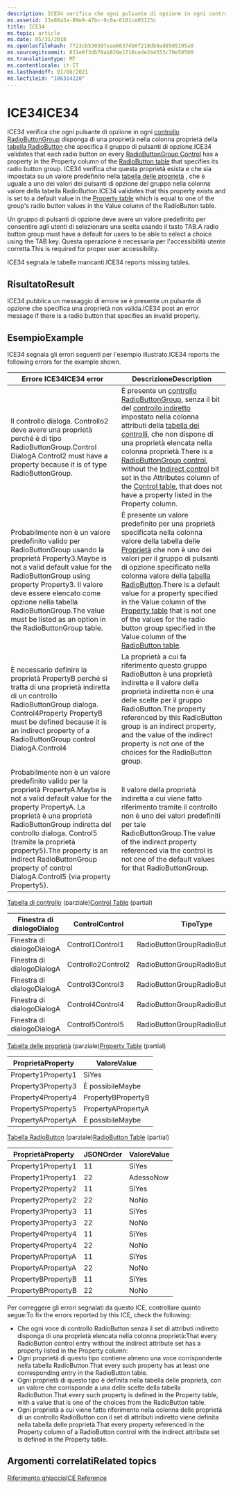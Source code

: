 ```yaml
---
description: ICE34 verifica che ogni pulsante di opzione in ogni controllo RadioButtonGroup disponga di una proprietà nella colonna proprietà della tabella RadioButton che specifica il gruppo di pulsanti di opzione.
ms.assetid: 23a88a5a-89e9-47bc-9c0a-6101ce03123c
title: ICE34
ms.topic: article
ms.date: 05/31/2018
ms.openlocfilehash: 7723cb530397eae66374b0f218db9ad8505195a0
ms.sourcegitcommit: 831e8f3db78ab820e1710cede244553c70e50500
ms.translationtype: MT
ms.contentlocale: it-IT
ms.lasthandoff: 01/08/2021
ms.locfileid: "106314220"
---
```

# <a name="ice34"></a><span data-ttu-id="b25b1-103">ICE34</span><span class="sxs-lookup"><span data-stu-id="b25b1-103">ICE34</span></span>

<span data-ttu-id="b25b1-104">ICE34 verifica che ogni pulsante di opzione in ogni [controllo RadioButtonGroup](radiobuttongroup-control.md) disponga di una proprietà nella colonna proprietà della [tabella RadioButton](radiobutton-table.md) che specifica il gruppo di pulsanti di opzione.</span><span class="sxs-lookup"><span data-stu-id="b25b1-104">ICE34 validates that each radio button on every [RadioButtonGroup Control](radiobuttongroup-control.md) has a property in the Property column of the [RadioButton table](radiobutton-table.md) that specifies its radio button group.</span></span> <span data-ttu-id="b25b1-105">ICE34 verifica che questa proprietà esista e che sia impostata su un valore predefinito nella [tabella delle proprietà](property-table.md) , che è uguale a uno dei valori dei pulsanti di opzione del gruppo nella colonna valore della tabella RadioButton.</span><span class="sxs-lookup"><span data-stu-id="b25b1-105">ICE34 validates that this property exists and is set to a default value in the [Property table](property-table.md) which is equal to one of the group's radio button values in the Value column of the RadioButton table.</span></span>

<span data-ttu-id="b25b1-106">Un gruppo di pulsanti di opzione deve avere un valore predefinito per consentire agli utenti di selezionare una scelta usando il tasto TAB.</span><span class="sxs-lookup"><span data-stu-id="b25b1-106">A radio button group must have a default for users to be able to select a choice using the TAB key.</span></span> <span data-ttu-id="b25b1-107">Questa operazione è necessaria per l'accessibilità utente corretta.</span><span class="sxs-lookup"><span data-stu-id="b25b1-107">This is required for proper user accessibility.</span></span>

<span data-ttu-id="b25b1-108">ICE34 segnala le tabelle mancanti.</span><span class="sxs-lookup"><span data-stu-id="b25b1-108">ICE34 reports missing tables.</span></span>

## <a name="result"></a><span data-ttu-id="b25b1-109">Risultato</span><span class="sxs-lookup"><span data-stu-id="b25b1-109">Result</span></span>

<span data-ttu-id="b25b1-110">ICE34 pubblica un messaggio di errore se è presente un pulsante di opzione che specifica una proprietà non valida.</span><span class="sxs-lookup"><span data-stu-id="b25b1-110">ICE34 post an error message if there is a radio button that specifies an invalid property.</span></span>

## <a name="example"></a><span data-ttu-id="b25b1-111">Esempio</span><span class="sxs-lookup"><span data-stu-id="b25b1-111">Example</span></span>

<span data-ttu-id="b25b1-112">ICE34 segnala gli errori seguenti per l'esempio illustrato.</span><span class="sxs-lookup"><span data-stu-id="b25b1-112">ICE34 reports the following errors for the example shown.</span></span>



| <span data-ttu-id="b25b1-113">Errore ICE34</span><span class="sxs-lookup"><span data-stu-id="b25b1-113">ICE34 error</span></span>                                                                                                                                                                | <span data-ttu-id="b25b1-114">Descrizione</span><span class="sxs-lookup"><span data-stu-id="b25b1-114">Description</span></span>                                                                                                                                                                                                                                                                  |
|----------------------------------------------------------------------------------------------------------------------------------------------------------------------------|------------------------------------------------------------------------------------------------------------------------------------------------------------------------------------------------------------------------------------------------------------------------------|
| <span data-ttu-id="b25b1-115">Il controllo dialoga. Controllo2 deve avere una proprietà perché è di tipo RadioButtonGroup.</span><span class="sxs-lookup"><span data-stu-id="b25b1-115">Control DialogA.Control2 must have a property because it is of type RadioButtonGroup.</span></span>                                                                                      | <span data-ttu-id="b25b1-116">È presente un [controllo RadioButtonGroup](radiobuttongroup-control.md), senza il bit del [controllo indiretto](indirect-control-attribute.md) impostato nella colonna attributi della [tabella dei controlli](control-table.md), che non dispone di una proprietà elencata nella colonna proprietà.</span><span class="sxs-lookup"><span data-stu-id="b25b1-116">There is a [RadioButtonGroup control](radiobuttongroup-control.md), without the [Indirect control](indirect-control-attribute.md) bit set in the Attributes column of the [Control table](control-table.md), that does not have a property listed in the Property column.</span></span> |
| <span data-ttu-id="b25b1-117">Probabilmente non è un valore predefinito valido per RadioButtonGroup usando la proprietà Property3.</span><span class="sxs-lookup"><span data-stu-id="b25b1-117">Maybe is not a valid default value for the RadioButtonGroup using property Property3.</span></span> <span data-ttu-id="b25b1-118">Il valore deve essere elencato come opzione nella tabella RadioButtonGroup.</span><span class="sxs-lookup"><span data-stu-id="b25b1-118">The value must be listed as an option in the RadioButtonGroup table.</span></span>                 | <span data-ttu-id="b25b1-119">È presente un valore predefinito per una proprietà specificata nella colonna valore della tabella delle [Proprietà](property-table.md) che non è uno dei valori per il gruppo di pulsanti di opzione specificato nella colonna valore della [tabella RadioButton](radiobutton-table.md).</span><span class="sxs-lookup"><span data-stu-id="b25b1-119">There is a default value for a property specified in the Value column of the [Property table](property-table.md) that is not one of the values for the radio button group specified in the Value column of the [RadioButton table](radiobutton-table.md).</span></span>                  |
| <span data-ttu-id="b25b1-120">È necessario definire la proprietà PropertyB perché si tratta di una proprietà indiretta di un controllo RadioButtonGroup dialoga. Control4</span><span class="sxs-lookup"><span data-stu-id="b25b1-120">Property PropertyB must be defined because it is an indirect property of a RadioButtonGroup control DialogA.Control4</span></span>                                                       | <span data-ttu-id="b25b1-121">La proprietà a cui fa riferimento questo gruppo RadioButton è una proprietà indiretta e il valore della proprietà indiretta non è una delle scelte per il gruppo RadioButton.</span><span class="sxs-lookup"><span data-stu-id="b25b1-121">The property referenced by this RadioButton group is an indirect property, and the value of the indirect property is not one of the choices for the RadioButton group.</span></span>                                                                                                       |
| <span data-ttu-id="b25b1-122">Probabilmente non è un valore predefinito valido per la proprietà PropertyA.</span><span class="sxs-lookup"><span data-stu-id="b25b1-122">Maybe is not a valid default value for the property PropertyA.</span></span> <span data-ttu-id="b25b1-123">La proprietà è una proprietà RadioButtonGroup indiretta del controllo dialoga. Control5 (tramite la proprietà property5).</span><span class="sxs-lookup"><span data-stu-id="b25b1-123">The property is an indirect RadioButtonGroup property of control DialogA.Control5 (via property Property5).</span></span> | <span data-ttu-id="b25b1-124">Il valore della proprietà indiretta a cui viene fatto riferimento tramite il controllo non è uno dei valori predefiniti per tale RadioButtonGroup.</span><span class="sxs-lookup"><span data-stu-id="b25b1-124">The value of the indirect property referenced via the control is not one of the default values for that RadioButtonGroup.</span></span>                                                                                                                                                    |



 

<span data-ttu-id="b25b1-125">[Tabella di controllo](control-table.md) (parziale)</span><span class="sxs-lookup"><span data-stu-id="b25b1-125">[Control Table](control-table.md) (partial)</span></span>



| <span data-ttu-id="b25b1-126">Finestra di dialogo</span><span class="sxs-lookup"><span data-stu-id="b25b1-126">Dialog</span></span>  | <span data-ttu-id="b25b1-127">Control</span><span class="sxs-lookup"><span data-stu-id="b25b1-127">Control</span></span>  | <span data-ttu-id="b25b1-128">Tipo</span><span class="sxs-lookup"><span data-stu-id="b25b1-128">Type</span></span>             | <span data-ttu-id="b25b1-129">Attributi</span><span class="sxs-lookup"><span data-stu-id="b25b1-129">Attributes</span></span> | <span data-ttu-id="b25b1-130">Proprietà</span><span class="sxs-lookup"><span data-stu-id="b25b1-130">Property</span></span>  |
|---------|----------|------------------|------------|-----------|
| <span data-ttu-id="b25b1-131">Finestra di dialogo</span><span class="sxs-lookup"><span data-stu-id="b25b1-131">DialogA</span></span> | <span data-ttu-id="b25b1-132">Control1</span><span class="sxs-lookup"><span data-stu-id="b25b1-132">Control1</span></span> | <span data-ttu-id="b25b1-133">RadioButtonGroup</span><span class="sxs-lookup"><span data-stu-id="b25b1-133">RadioButtonGroup</span></span> | <span data-ttu-id="b25b1-134">0</span><span class="sxs-lookup"><span data-stu-id="b25b1-134">0</span></span>          | <span data-ttu-id="b25b1-135">Property1</span><span class="sxs-lookup"><span data-stu-id="b25b1-135">Property1</span></span> |
| <span data-ttu-id="b25b1-136">Finestra di dialogo</span><span class="sxs-lookup"><span data-stu-id="b25b1-136">DialogA</span></span> | <span data-ttu-id="b25b1-137">Controllo2</span><span class="sxs-lookup"><span data-stu-id="b25b1-137">Control2</span></span> | <span data-ttu-id="b25b1-138">RadioButtonGroup</span><span class="sxs-lookup"><span data-stu-id="b25b1-138">RadioButtonGroup</span></span> | <span data-ttu-id="b25b1-139">0</span><span class="sxs-lookup"><span data-stu-id="b25b1-139">0</span></span>          |           |
| <span data-ttu-id="b25b1-140">Finestra di dialogo</span><span class="sxs-lookup"><span data-stu-id="b25b1-140">DialogA</span></span> | <span data-ttu-id="b25b1-141">Control3</span><span class="sxs-lookup"><span data-stu-id="b25b1-141">Control3</span></span> | <span data-ttu-id="b25b1-142">RadioButtonGroup</span><span class="sxs-lookup"><span data-stu-id="b25b1-142">RadioButtonGroup</span></span> | <span data-ttu-id="b25b1-143">0</span><span class="sxs-lookup"><span data-stu-id="b25b1-143">0</span></span>          | <span data-ttu-id="b25b1-144">Property3</span><span class="sxs-lookup"><span data-stu-id="b25b1-144">Property3</span></span> |
| <span data-ttu-id="b25b1-145">Finestra di dialogo</span><span class="sxs-lookup"><span data-stu-id="b25b1-145">DialogA</span></span> | <span data-ttu-id="b25b1-146">Control4</span><span class="sxs-lookup"><span data-stu-id="b25b1-146">Control4</span></span> | <span data-ttu-id="b25b1-147">RadioButtonGroup</span><span class="sxs-lookup"><span data-stu-id="b25b1-147">RadioButtonGroup</span></span> | <span data-ttu-id="b25b1-148">8</span><span class="sxs-lookup"><span data-stu-id="b25b1-148">8</span></span>          | <span data-ttu-id="b25b1-149">Property4</span><span class="sxs-lookup"><span data-stu-id="b25b1-149">Property4</span></span> |
| <span data-ttu-id="b25b1-150">Finestra di dialogo</span><span class="sxs-lookup"><span data-stu-id="b25b1-150">DialogA</span></span> | <span data-ttu-id="b25b1-151">Control5</span><span class="sxs-lookup"><span data-stu-id="b25b1-151">Control5</span></span> | <span data-ttu-id="b25b1-152">RadioButtonGroup</span><span class="sxs-lookup"><span data-stu-id="b25b1-152">RadioButtonGroup</span></span> | <span data-ttu-id="b25b1-153">8</span><span class="sxs-lookup"><span data-stu-id="b25b1-153">8</span></span>          | <span data-ttu-id="b25b1-154">Property5</span><span class="sxs-lookup"><span data-stu-id="b25b1-154">Property5</span></span> |



 

<span data-ttu-id="b25b1-155">[Tabella delle proprietà](property-table.md) (parziale)</span><span class="sxs-lookup"><span data-stu-id="b25b1-155">[Property Table](property-table.md) (partial)</span></span>



| <span data-ttu-id="b25b1-156">Proprietà</span><span class="sxs-lookup"><span data-stu-id="b25b1-156">Property</span></span>  | <span data-ttu-id="b25b1-157">Valore</span><span class="sxs-lookup"><span data-stu-id="b25b1-157">Value</span></span>     |
|-----------|-----------|
| <span data-ttu-id="b25b1-158">Property1</span><span class="sxs-lookup"><span data-stu-id="b25b1-158">Property1</span></span> | <span data-ttu-id="b25b1-159">Sì</span><span class="sxs-lookup"><span data-stu-id="b25b1-159">Yes</span></span>       |
| <span data-ttu-id="b25b1-160">Property3</span><span class="sxs-lookup"><span data-stu-id="b25b1-160">Property3</span></span> | <span data-ttu-id="b25b1-161">È possibile</span><span class="sxs-lookup"><span data-stu-id="b25b1-161">Maybe</span></span>     |
| <span data-ttu-id="b25b1-162">Property4</span><span class="sxs-lookup"><span data-stu-id="b25b1-162">Property4</span></span> | <span data-ttu-id="b25b1-163">PropertyB</span><span class="sxs-lookup"><span data-stu-id="b25b1-163">PropertyB</span></span> |
| <span data-ttu-id="b25b1-164">Property5</span><span class="sxs-lookup"><span data-stu-id="b25b1-164">Property5</span></span> | <span data-ttu-id="b25b1-165">PropertyA</span><span class="sxs-lookup"><span data-stu-id="b25b1-165">PropertyA</span></span> |
| <span data-ttu-id="b25b1-166">PropertyA</span><span class="sxs-lookup"><span data-stu-id="b25b1-166">PropertyA</span></span> | <span data-ttu-id="b25b1-167">È possibile</span><span class="sxs-lookup"><span data-stu-id="b25b1-167">Maybe</span></span>     |



 

<span data-ttu-id="b25b1-168">[Tabella RadioButton](radiobutton-table.md) (parziale)</span><span class="sxs-lookup"><span data-stu-id="b25b1-168">[RadioButton Table](radiobutton-table.md) (partial)</span></span>



| <span data-ttu-id="b25b1-169">Proprietà</span><span class="sxs-lookup"><span data-stu-id="b25b1-169">Property</span></span>  | <span data-ttu-id="b25b1-170">JSON</span><span class="sxs-lookup"><span data-stu-id="b25b1-170">Order</span></span> | <span data-ttu-id="b25b1-171">Valore</span><span class="sxs-lookup"><span data-stu-id="b25b1-171">Value</span></span> |
|-----------|-------|-------|
| <span data-ttu-id="b25b1-172">Property1</span><span class="sxs-lookup"><span data-stu-id="b25b1-172">Property1</span></span> | <span data-ttu-id="b25b1-173">1</span><span class="sxs-lookup"><span data-stu-id="b25b1-173">1</span></span>     | <span data-ttu-id="b25b1-174">Sì</span><span class="sxs-lookup"><span data-stu-id="b25b1-174">Yes</span></span>   |
| <span data-ttu-id="b25b1-175">Property1</span><span class="sxs-lookup"><span data-stu-id="b25b1-175">Property1</span></span> | <span data-ttu-id="b25b1-176">2</span><span class="sxs-lookup"><span data-stu-id="b25b1-176">2</span></span>     | <span data-ttu-id="b25b1-177">Adesso</span><span class="sxs-lookup"><span data-stu-id="b25b1-177">Now</span></span>   |
| <span data-ttu-id="b25b1-178">Property2</span><span class="sxs-lookup"><span data-stu-id="b25b1-178">Property2</span></span> | <span data-ttu-id="b25b1-179">1</span><span class="sxs-lookup"><span data-stu-id="b25b1-179">1</span></span>     | <span data-ttu-id="b25b1-180">Sì</span><span class="sxs-lookup"><span data-stu-id="b25b1-180">Yes</span></span>   |
| <span data-ttu-id="b25b1-181">Property2</span><span class="sxs-lookup"><span data-stu-id="b25b1-181">Property2</span></span> | <span data-ttu-id="b25b1-182">2</span><span class="sxs-lookup"><span data-stu-id="b25b1-182">2</span></span>     | <span data-ttu-id="b25b1-183">No</span><span class="sxs-lookup"><span data-stu-id="b25b1-183">No</span></span>    |
| <span data-ttu-id="b25b1-184">Property3</span><span class="sxs-lookup"><span data-stu-id="b25b1-184">Property3</span></span> | <span data-ttu-id="b25b1-185">1</span><span class="sxs-lookup"><span data-stu-id="b25b1-185">1</span></span>     | <span data-ttu-id="b25b1-186">Sì</span><span class="sxs-lookup"><span data-stu-id="b25b1-186">Yes</span></span>   |
| <span data-ttu-id="b25b1-187">Property3</span><span class="sxs-lookup"><span data-stu-id="b25b1-187">Property3</span></span> | <span data-ttu-id="b25b1-188">2</span><span class="sxs-lookup"><span data-stu-id="b25b1-188">2</span></span>     | <span data-ttu-id="b25b1-189">No</span><span class="sxs-lookup"><span data-stu-id="b25b1-189">No</span></span>    |
| <span data-ttu-id="b25b1-190">Property4</span><span class="sxs-lookup"><span data-stu-id="b25b1-190">Property4</span></span> | <span data-ttu-id="b25b1-191">1</span><span class="sxs-lookup"><span data-stu-id="b25b1-191">1</span></span>     | <span data-ttu-id="b25b1-192">Sì</span><span class="sxs-lookup"><span data-stu-id="b25b1-192">Yes</span></span>   |
| <span data-ttu-id="b25b1-193">Property4</span><span class="sxs-lookup"><span data-stu-id="b25b1-193">Property4</span></span> | <span data-ttu-id="b25b1-194">2</span><span class="sxs-lookup"><span data-stu-id="b25b1-194">2</span></span>     | <span data-ttu-id="b25b1-195">No</span><span class="sxs-lookup"><span data-stu-id="b25b1-195">No</span></span>    |
| <span data-ttu-id="b25b1-196">PropertyA</span><span class="sxs-lookup"><span data-stu-id="b25b1-196">PropertyA</span></span> | <span data-ttu-id="b25b1-197">1</span><span class="sxs-lookup"><span data-stu-id="b25b1-197">1</span></span>     | <span data-ttu-id="b25b1-198">Sì</span><span class="sxs-lookup"><span data-stu-id="b25b1-198">Yes</span></span>   |
| <span data-ttu-id="b25b1-199">PropertyA</span><span class="sxs-lookup"><span data-stu-id="b25b1-199">PropertyA</span></span> | <span data-ttu-id="b25b1-200">2</span><span class="sxs-lookup"><span data-stu-id="b25b1-200">2</span></span>     | <span data-ttu-id="b25b1-201">No</span><span class="sxs-lookup"><span data-stu-id="b25b1-201">No</span></span>    |
| <span data-ttu-id="b25b1-202">PropertyB</span><span class="sxs-lookup"><span data-stu-id="b25b1-202">PropertyB</span></span> | <span data-ttu-id="b25b1-203">1</span><span class="sxs-lookup"><span data-stu-id="b25b1-203">1</span></span>     | <span data-ttu-id="b25b1-204">Sì</span><span class="sxs-lookup"><span data-stu-id="b25b1-204">Yes</span></span>   |
| <span data-ttu-id="b25b1-205">PropertyB</span><span class="sxs-lookup"><span data-stu-id="b25b1-205">PropertyB</span></span> | <span data-ttu-id="b25b1-206">2</span><span class="sxs-lookup"><span data-stu-id="b25b1-206">2</span></span>     | <span data-ttu-id="b25b1-207">No</span><span class="sxs-lookup"><span data-stu-id="b25b1-207">No</span></span>    |



 

<span data-ttu-id="b25b1-208">Per correggere gli errori segnalati da questo ICE, controllare quanto segue:</span><span class="sxs-lookup"><span data-stu-id="b25b1-208">To fix the errors reported by this ICE, check the following:</span></span>

-   <span data-ttu-id="b25b1-209">Che ogni voce di controllo RadioButton senza il set di attributi indiretto disponga di una proprietà elencata nella colonna proprietà:</span><span class="sxs-lookup"><span data-stu-id="b25b1-209">That every RadioButton control entry without the indirect attribute set has a property listed in the Property column:</span></span>
-   <span data-ttu-id="b25b1-210">Ogni proprietà di questo tipo contiene almeno una voce corrispondente nella tabella RadioButton.</span><span class="sxs-lookup"><span data-stu-id="b25b1-210">That every such property has at least one corresponding entry in the RadioButton table.</span></span>
-   <span data-ttu-id="b25b1-211">Ogni proprietà di questo tipo è definita nella tabella delle proprietà, con un valore che corrisponde a una delle scelte della tabella RadioButton.</span><span class="sxs-lookup"><span data-stu-id="b25b1-211">That every such property is defined in the Property table, with a value that is one of the choices from the RadioButton table.</span></span>
-   <span data-ttu-id="b25b1-212">Ogni proprietà a cui viene fatto riferimento nella colonna delle proprietà di un controllo RadioButton con il set di attributi indiretto viene definita nella tabella delle proprietà.</span><span class="sxs-lookup"><span data-stu-id="b25b1-212">That every property referenced in the Property column of a RadioButton control with the indirect attribute set is defined in the Property table.</span></span>

## <a name="related-topics"></a><span data-ttu-id="b25b1-213">Argomenti correlati</span><span class="sxs-lookup"><span data-stu-id="b25b1-213">Related topics</span></span>

<dl> <dt>

[<span data-ttu-id="b25b1-214">Riferimento ghiaccio</span><span class="sxs-lookup"><span data-stu-id="b25b1-214">ICE Reference</span></span>](ice-reference.md)
</dt> </dl>

 

 



